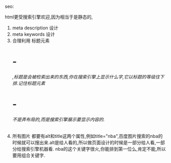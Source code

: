 seo: 

html更受搜索引擎欢迎,因为相当于是静态的,

1. meta description 设计
2. meta keywords 设计
3. 合理利用 标题元素 <h1>-<h6>,标题是会被检索出来的东西,你在搜索引擎上显示什么字,它以标题的等级往下排.记住标题元素<h1>-<h6>不是弄布局的,而是搜索引擎展示要显示内容的.
4. 所有图片 <img alt="" title="">都要有alt和title这两个属性,例如title="nba",百度图片搜索的nba的时候就可以搜出来.alt是给人看的,所以做页面设计的时候是一部分给人看,一部分给搜索引擎机器看. nba的这个关键字很火,你能排到第一位么,肯定不能,所以要用组合关键字. 